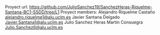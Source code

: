 Proyect url: https://github.com/JulioSanchez19/SanchezHeras-Riquelme-Santana-BC1-SSDD/tree/L1
Proyect members:
	Alejandro Riquelme Castaño <alejandro.riquelme1@alu.uclm.es>
	Javier Santana Delgado <Javier.Santana1@alu.uclm.es>
	Julio Sanchez Heras Martin Consuegra <Julio.Sanchez6@alu.uclm.es>
